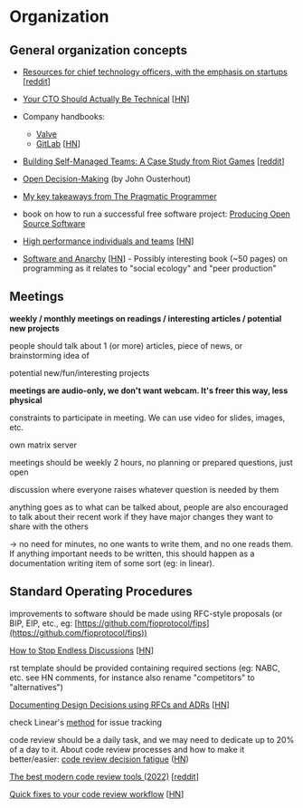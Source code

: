 # Organization

## General organization concepts

- [Resources for chief technology officers, with the emphasis on startups](https://github.com/kuchin/awesome-cto) [[reddit](https://news.ycombinator.com/item?id=26284750)]

- [Your CTO Should Actually Be Technical](https://blog.southparkcommons.com/your-cto-should-actually-be-technical/) [[HN](https://news.ycombinator.com/item?id=32987094)]

- Company handbooks:
  - [Valve](https://cdn.akamai.steamstatic.com/apps/valve/Valve_NewEmployeeHandbook.pdf)
  - [GitLab](https://about.gitlab.com/handbook/) [[HN](https://news.ycombinator.com/item?id=31270407)]

- [Building Self-Managed Teams: A Case Study from Riot Games](https://codingsans.com/blog/self-managed-teams)
  [[reddit](<https://news.ycombinator.com/item?id=27207107>)]

- [Open Decision-Making](https://web.stanford.edu/\~ouster/cgi-bin/decisions.php)  (by John Ousterhout)

- [My key takeaways from The Pragmatic Programmer](https://arkadiuszchmura.com/posts/my-key-takeaways-from-the-pragmatic-programmer/)

- book on how to run a successful free software project: [Producing Open Source Software](https://producingoss.com/)

- [High performance individuals and teams](https://pablasso.com/high-performance-individuals-and-teams/) [[HN](https://news.ycombinator.com/item?id=31532878)]

- [Software and Anarchy](https://applied-langua.ge/software-and-anarchy.pdf) [[HN](https://news.ycombinator.com/item?id=33173364)] - Possibly interesting book (~50 pages) on programming as it relates to "social ecology" and "peer production"


## Meetings

**weekly / monthly meetings on readings / interesting articles / potential new projects**

people should talk about 1 (or more) articles, piece of news, or brainstorming idea of<br>

potential new/fun/interesting projects

**meetings are audio-only, we don't want webcam. It's freer this way, less physical**<br>

constraints to participate in meeting. We can use video for slides, images, etc.<br>

own matrix server

meetings should be weekly 2 hours, no planning or prepared questions, just open<br>

discussion where everyone raises whatever question is needed by them

anything goes as to what can be talked about, people are also encouraged to talk about their recent work if they have major changes they want to share with the others

\-> no need for minutes, no one wants to write them, and no one reads them. If anything important needs to be written, this should happen as a documentation writing item of some sort (eg: in linear).



## Standard Operating Procedures

improvements to software should be made using RFC-style proposals (or BIP, EIP, etc., eg: [https://github.com/fioprotocol/fips](https://github.com/fioprotocol/fips))

[How to Stop Endless Discussions](<https://candost.blog/how-to-stop-endless-discussions/>) [[HN](https://news.ycombinator.com/item?id=25622149)]

rst template should be provided containing required sections (eg: NABC, etc. see HN comments, for instance also rename "competitors" to "alternatives")

[Documenting Design Decisions using RFCs and ADRs](https://brunoscheufler.com/blog/2020-07-04-documenting-design-decisions-using-rfcs-and-adrs) [[HN](https://news.ycombinator.com/item?id=31557835)]

check Linear's [method](https://linear.app/method) for issue tracking

code review should be a daily task, and we may need to dedicate up to 20% of a day to it. About code review processes and how to make it better/easier: [code review decision fatigue](<https://tylercipriani.com/blog/2022/03/12/code-review-procrastination-and-clarity/>) ([HN](<https://news.ycombinator.com/item?id=30665319>))

[The best modern code review tools (2022)](https://medium.com/codeapprove/the-best-modern-code-review-tools-2022-468b51751fa) [[reddit](https://www.reddit.com/r/programming/comments/w54zl7/the_best_modern_code_review_tools_2022/)]

[Quick fixes to your code review workflow](https://consulting.drmaciver.com/code-review-quick-fixes/) [[HN](https://news.ycombinator.com/item?id=31447080)]
